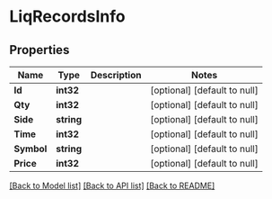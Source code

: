 # LiqRecordsInfo

## Properties
Name | Type | Description | Notes
------------ | ------------- | ------------- | -------------
**Id** | **int32** |  | [optional] [default to null]
**Qty** | **int32** |  | [optional] [default to null]
**Side** | **string** |  | [optional] [default to null]
**Time** | **int32** |  | [optional] [default to null]
**Symbol** | **string** |  | [optional] [default to null]
**Price** | **int32** |  | [optional] [default to null]

[[Back to Model list]](../README.md#documentation-for-models) [[Back to API list]](../README.md#documentation-for-api-endpoints) [[Back to README]](../README.md)


